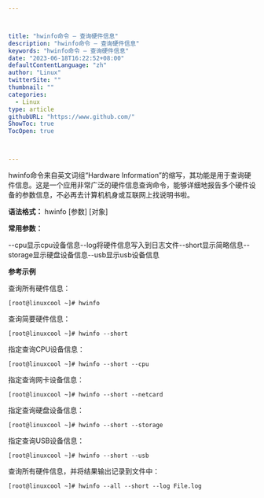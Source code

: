 ```yaml
---



title: "hwinfo命令 – 查询硬件信息"
description: "hwinfo命令 – 查询硬件信息"
keywords: "hwinfo命令 – 查询硬件信息"
date: "2023-06-18T16:22:52+08:00"
defaultContentLanguage: "zh"
author: "Linux"
twitterSite: ""
thumbnail: ""
categories:
  - Linux
type: article
githubURL: "https://www.github.com/"
ShowToc: true
TocOpen: true



---
```


hwinfo命令来自英文词组“Hardware Information”的缩写，其功能是用于查询硬件信息。这是一个应用非常广泛的硬件信息查询命令，能够详细地报告多个硬件设备的参数信息，不必再去计算机机身或互联网上找说明书啦。

**语法格式：** hwinfo [参数] [对象]

**常用参数：**

--cpu显示cpu设备信息--log将硬件信息写入到日志文件--short显示简略信息--storage显示硬盘设备信息--usb显示usb设备信息

**参考示例**

查询所有硬件信息：

```
[root@linuxcool ~]# hwinfo
```

查询简要硬件信息：

```
[root@linuxcool ~]# hwinfo --short
```

指定查询CPU设备信息：

```
[root@linuxcool ~]# hwinfo --short --cpu
```

指定查询网卡设备信息：

```
[root@linuxcool ~]# hwinfo --short --netcard
```

指定查询硬盘设备信息：

```
[root@linuxcool ~]# hwinfo --short --storage
```

指定查询USB设备信息：

```
[root@linuxcool ~]# hwinfo --short --usb
```

查询所有硬件信息，并将结果输出记录到文件中：

```
[root@linuxcool ~]# hwinfo --all --short --log File.log
```